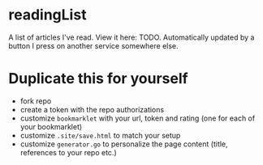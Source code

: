 # readingList

A list of articles I've read. View it here: TODO. Automatically updated by a button I press on another service somewhere else.

# Duplicate this for yourself
- fork repo
- create a token with the repo authorizations
- customize `bookmarklet` with your url, token and rating (one for each of your bookmarklet)
- customize `.site/save.html` to match your setup
- customize `generator.go` to personalize the page content (title, references to your repo etc.)
